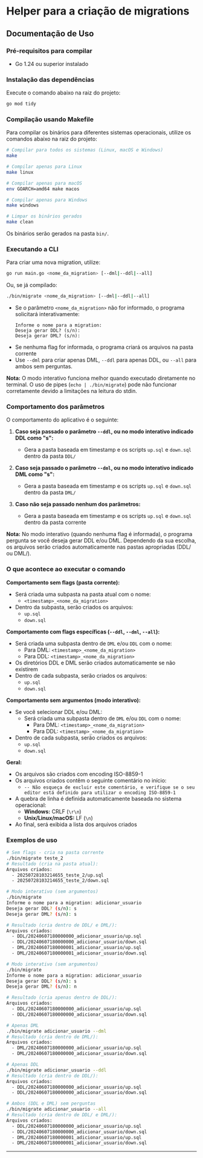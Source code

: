 # Helper para a criação de migrations

## Documentação de Uso

### Pré-requisitos para compilar
- Go 1.24 ou superior instalado

### Instalação das dependências
Execute o comando abaixo na raiz do projeto:
```sh
go mod tidy
```

### Compilação usando Makefile

Para compilar os binários para diferentes sistemas operacionais, utilize os comandos abaixo na raiz do projeto:

```sh
# Compilar para todos os sistemas (Linux, macOS e Windows)
make

# Compilar apenas para Linux
make linux

# Compilar apenas para macOS
env GOARCH=amd64 make macos

# Compilar apenas para Windows
make windows

# Limpar os binários gerados
make clean
```

Os binários serão gerados na pasta `bin/`.

### Executando a CLI

Para criar uma nova migration, utilize:
```sh
go run main.go <nome_da_migration> [--dml|--ddl|--all]
```
Ou, se já compilado:
```sh
./bin/migrate <nome_da_migration> [--dml|--ddl|--all]
```

- Se o parâmetro `<nome_da_migration>` não for informado, o programa solicitará interativamente:
  ```
  Informe o nome para a migration:
  Deseja gerar DDL? (s/n):
  Deseja gerar DML? (s/n):
  ```
- Se nenhuma flag for informada, o programa criará os arquivos na pasta corrente
- Use `--dml` para criar apenas DML, `--ddl` para apenas DDL, ou `--all` para ambos sem perguntas.

**Nota:** O modo interativo funciona melhor quando executado diretamente no terminal. O uso de pipes (`echo | ./bin/migrate`) pode não funcionar corretamente devido a limitações na leitura do stdin.

### Comportamento dos parâmetros

O comportamento do aplicativo é o seguinte:

1. **Caso seja passado o parâmetro `--ddl`, ou no modo interativo indicado DDL como "s":**
   - Gera a pasta baseada em timestamp e os scripts `up.sql` e `down.sql` dentro da pasta `DDL/`

2. **Caso seja passado o parâmetro `--dml`, ou no modo interativo indicado DML como "s":**
   - Gera a pasta baseada em timestamp e os scripts `up.sql` e `down.sql` dentro da pasta `DML/`

3. **Caso não seja passado nenhum dos parâmetros:**
   - Gera a pasta baseada em timestamp e os scripts `up.sql` e `down.sql` dentro da pasta corrente

**Nota:** No modo interativo (quando nenhuma flag é informada), o programa pergunta se você deseja gerar DDL e/ou DML. Dependendo da sua escolha, os arquivos serão criados automaticamente nas pastas apropriadas (DDL/ ou DML/).

### O que acontece ao executar o comando

**Comportamento sem flags (pasta corrente):**
- Será criada uma subpasta na pasta atual com o nome:
  - `<timestamp>_<nome_da_migration>`
- Dentro da subpasta, serão criados os arquivos:
  - `up.sql`
  - `down.sql`

**Comportamento com flags específicas (`--ddl`, `--dml`, `--all`):**
- Será criada uma subpasta dentro de `DML` e/ou `DDL` com o nome:
  - Para DML: `<timestamp>_<nome_da_migration>`
  - Para DDL: `<timestamp>_<nome_da_migration>`
- Os diretórios DDL e DML serão criados automaticamente se não existirem
- Dentro de cada subpasta, serão criados os arquivos:
  - `up.sql`
  - `down.sql`

**Comportamento sem argumentos (modo interativo):**
- Se você selecionar DDL e/ou DML:
  - Será criada uma subpasta dentro de `DML` e/ou `DDL` com o nome:
    - Para DML: `<timestamp>_<nome_da_migration>`
    - Para DDL: `<timestamp>_<nome_da_migration>`
- Dentro de cada subpasta, serão criados os arquivos:
  - `up.sql`
  - `down.sql`

**Geral:**
- Os arquivos são criados com encoding ISO-8859-1
- Os arquivos criados contêm o seguinte comentário no início:
  - `-- Não esqueça de excluir este comentário, e verifique se o seu editor está definido para utilizar o encoding ISO-8859-1`
- A quebra de linha é definida automaticamente baseada no sistema operacional:
  - **Windows:** CRLF (`\r\n`)
  - **Unix/Linux/macOS:** LF (`\n`)
- Ao final, será exibida a lista dos arquivos criados

### Exemplos de uso

```sh
# Sem flags - cria na pasta corrente
./bin/migrate teste_2
# Resultado (cria na pasta atual):
Arquivos criados:
  - 20250728103214655_teste_2/up.sql
  - 20250728103214655_teste_2/down.sql
```

```sh
# Modo interativo (sem argumentos)
./bin/migrate
Informe o nome para a migration: adicionar_usuario
Deseja gerar DDL? (s/n): s
Deseja gerar DML? (s/n): s

# Resultado (cria dentro de DDL/ e DML/):
Arquivos criados:
  - DDL/20240607180000000_adicionar_usuario/up.sql
  - DDL/20240607180000000_adicionar_usuario/down.sql
  - DML/20240607180000001_adicionar_usuario/up.sql
  - DML/20240607180000001_adicionar_usuario/down.sql
```

```sh
# Modo interativo (sem argumentos)
./bin/migrate
Informe o nome para a migration: adicionar_usuario
Deseja gerar DDL? (s/n): s
Deseja gerar DML? (s/n): n

# Resultado (cria apenas dentro de DDL/):
Arquivos criados:
  - DDL/20240607180000000_adicionar_usuario/up.sql
  - DDL/20240607180000000_adicionar_usuario/down.sql
```

```sh
# Apenas DML
./bin/migrate adicionar_usuario --dml
# Resultado (cria dentro de DML/):
Arquivos criados:
  - DML/20240607180000000_adicionar_usuario/up.sql
  - DML/20240607180000000_adicionar_usuario/down.sql
```

```sh
# Apenas DDL
./bin/migrate adicionar_usuario --ddl
# Resultado (cria dentro de DDL/):
Arquivos criados:
  - DDL/20240607180000000_adicionar_usuario/up.sql
  - DDL/20240607180000000_adicionar_usuario/down.sql
```

```sh
# Ambos (DDL e DML) sem perguntas
./bin/migrate adicionar_usuario --all
# Resultado (cria dentro de DDL/ e DML/):
Arquivos criados:
  - DDL/20240607180000000_adicionar_usuario/up.sql
  - DDL/20240607180000000_adicionar_usuario/down.sql
  - DML/20240607180000001_adicionar_usuario/up.sql
  - DML/20240607180000001_adicionar_usuario/down.sql
```

---

